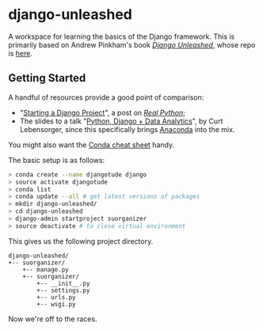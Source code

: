 # django-unleashed

A workspace for learning the basics of the Django framework.  This is primarily based on Andrew Pinkham's book [*Django Unleashed*](https://django-unleashed.com/), whose repo is [here](https://github.com/jambonrose/DjangoUnleashed-1.8/).

## Getting Started

A handful of resources provide a good point of comparison:

* "[Starting a Django Project](https://realpython.com/learn/start-django/)", a post on [*Real Python*](https://realpython.com/);
* The slides to a talk "[Python, Django + Data Analytics](http://cs.lewisu.edu/~klumpra/camssem2015/django.pdf)", by Curt Lebensorger, since this specifically brings [Anaconda](https://www.continuum.io/) into the mix.

You might also want the [Conda cheat sheet](http://conda.pydata.org/docs/_downloads/conda-cheatsheet.pdf) handy.

The basic setup is as follows:

```bash
> conda create --name djangotude django
> source activate djangotude
> conda list
> conda update --all # get latest versions of packages
> mkdir django-unleashed/
> cd django-unleashed
> django-admin startproject suorganizer
> source deactivate # to close virtual environment
```

This gives us the following project directory.

```
django-unleashed/
+-- suorganizer/
	+-- manage.py
	+-- suorganizer/
		+-- __init__.py
		+-- settings.py
		+-- urls.py
		+-- wsgi.py
```

Now we're off to the races.
